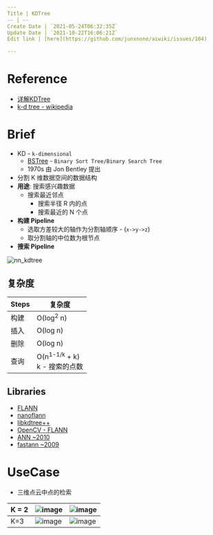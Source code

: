 ```yaml
---
Title | KDTree
-- | --
Create Date | `2021-05-24T06:32:35Z`
Update Date | `2021-10-22T16:06:21Z`
Edit link | [here](https://github.com/junxnone/aiwiki/issues/104)

---
```

# Reference
- [详解KDTree](https://blog.csdn.net/silangquan/article/details/41483689)
- [k-d tree - wikipedia](https://en.wikipedia.org/wiki/K-d_tree)

# Brief
- KD - `k-dimensional`
  - [BSTree](https://github.com/junxnone/tech-io/issues/989) - `Binary Sort Tree/Binary Search Tree`
  - 1970s 由 Jon Bentley 提出
- 分割 K 维数据空间的数据结构
- **用途**: 搜索感兴趣数据 
  - 搜索最近邻点
    - 搜索半径 R 内的点
    - 搜索最近的 N 个点
- **构建 Pipeline**
  - 选取方差较大的轴作为分割轴顺序 - (`x->y->z`)
  - 取分割轴的中位数为根节点
- **搜索 Pipeline**



![nn_kdtree](https://user-images.githubusercontent.com/2216970/119446732-7d80c300-bd61-11eb-988a-b6e04438c644.gif)

## 复杂度

Steps | 复杂度
-- | --
构建 | O(log<sup>2</sup> n)
插入 | O(log n)
删除 | O(log n)
查询 | O(n<sup>1-1/k</sup> + k)<br> k - 搜索的点数


## Libraries
- [FLANN](/FLANN)
- [nanoflann](/nanoflann)
- [libkdtree++](https://github.com/nvmd/libkdtree)
- [OpenCV - FLANN](https://docs.opencv.org/4.0.0/dc/de2/classcv_1_1FlannBasedMatcher.html)
- [ANN ~2010](http://www.cs.umd.edu/~mount/ANN/)
- [fastann ~2009](https://github.com/philbinj/fastann)

# UseCase
- 三维点云中点的检索

K = 2 | ![image](https://user-images.githubusercontent.com/2216970/119448597-24665e80-bd64-11eb-8a95-a91e750312fe.png) | ![image](https://user-images.githubusercontent.com/2216970/119445738-da7b7980-bd5f-11eb-86d9-375e9afe9e79.png) 
-- | -- | --
K=3 | ![image](https://user-images.githubusercontent.com/2216970/119309254-a4c38b80-bca0-11eb-9986-dfd0058edf96.png) | ![image](https://user-images.githubusercontent.com/2216970/119445591-a1dba000-bd5f-11eb-8cd6-ec4c8f892065.png)


